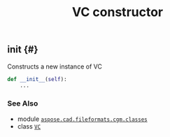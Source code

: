 ﻿---
title: VC constructor
second_title: Aspose.CAD for Python via .NET API References
description: 
type: docs
weight: 10
url: /python-net/aspose.cad.fileformats.cgm.classes/vc/__init__/
is_root: false
---

## __init__ {#}

Constructs a new instance of VC



```python
def __init__(self):
    ...
```





### See Also
* module [`aspose.cad.fileformats.cgm.classes`](../../)
* class [`VC`](/cad/python-net/aspose.cad.fileformats.cgm.classes/vc)
